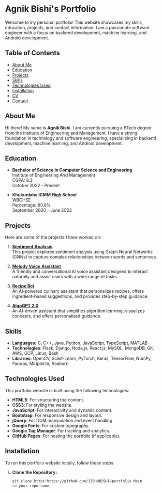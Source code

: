 # Agnik Bishi's Portfolio

Welcome to my personal portfolio! This website showcases my skills, education, projects, and contact information. I am a passionate software engineer with a focus on backend development, machine learning, and Android development.

## Table of Contents

- [About Me](#about-me)
- [Education](#education)
- [Projects](#projects)
- [Skills](#skills)
- [Technologies Used](#technologies-used)
- [Installation](#installation)
- [CV](#cv)
- [Contact](#contact)

## About Me

Hi there! My name is **Agnik Bishi**. I am currently pursuing a BTech degree from the Institute of Engineering and Management. I have a strong foundation in technology and software engineering, specializing in backend development, machine learning, and Android development.

## Education

- **Bachelor of Science in Computer Science and Engineering**  
  Institute of Engineering And Management  
  CGPA: 8.3  
  October 2022 - Present

- **Khukurdaha ICMM High School**  
  WBCHSE  
  Percentage: 80.6%  
  September 2020 - June 2022

## Projects

Here are some of the projects I have worked on:

1. **[Sentiment Analysis](https://github.com/JISHUBISHI/Sentiment_Analysis)**  
   This project explores sentiment analysis using Graph Neural Networks (GNNs) to capture complex relationships between words and sentences.

2. **[Melody Voice Assistant](https://github.com/JISHUBISHI/Melody_Voice_Assistant)**  
   A friendly and conversational AI voice assistant designed to interact naturally and assist users with a wide range of tasks.

3. **[Recipe Bot](https://github.com/JISHUBISHI/Recipe_Bot)**  
   An AI-powered culinary assistant that personalizes recipes, offers ingredient-based suggestions, and provides step-by-step guidance.

4. **[AlgoGPT 2.0](https://github.com/JISHUBISHI/AlgoGPT)**  
   An AI-driven assistant that simplifies algorithm learning, visualizes concepts, and offers personalized guidance.

## Skills

- **Languages:** C, C++, Java, Python, JavaScript, TypeScript, MATLAB
- **Technologies:** Flask, Django, Node.js, React.js, MySQL, MongoDB, Git, AWS, GCP, Linux, Bash
- **Libraries:** OpenCV, Scikit-Learn, PyTorch, Keras, TensorFlow, NumPy, Pandas, Matplotlib, Seaborn

## Technologies Used

This portfolio website is built using the following technologies:

- **HTML5**: For structuring the content.
- **CSS3**: For styling the website.
- **JavaScript**: For interactivity and dynamic content.
- **Bootstrap**: For responsive design and layout.
- **jQuery**: For DOM manipulation and event handling.
- **Google Fonts**: For custom typography.
- **Google Tag Manager**: For tracking and analytics.
- **GitHub Pages**: For hosting the portfolio (if applicable).

## Installation

To run this portfolio website locally, follow these steps:

1. **Clone the Repository:**
   ```bash
   git clone https:https://github.com/JISHUBISHI/portfolio_Main
   cd your-repo-name
